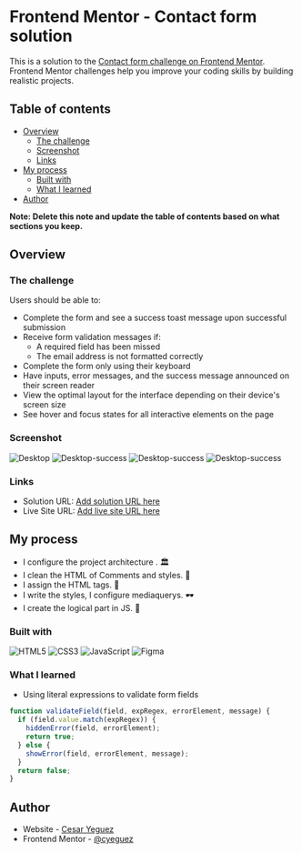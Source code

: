 # Frontend Mentor - Contact form solution

This is a solution to the [Contact form challenge on Frontend Mentor](https://www.frontendmentor.io/challenges/contact-form--G-hYlqKJj). Frontend Mentor challenges help you improve your coding skills by building realistic projects.

## Table of contents

- [Overview](#overview)
  - [The challenge](#the-challenge)
  - [Screenshot](#screenshot)
  - [Links](#links)
- [My process](#my-process)
  - [Built with](#built-with)
  - [What I learned](#what-i-learned)  
- [Author](#author)


**Note: Delete this note and update the table of contents based on what sections you keep.**

## Overview

### The challenge

Users should be able to:

- Complete the form and see a success toast message upon successful submission
- Receive form validation messages if:
  - A required field has been missed
  - The email address is not formatted correctly
- Complete the form only using their keyboard
- Have inputs, error messages, and the success message announced on their screen reader
- View the optimal layout for the interface depending on their device's screen size
- See hover and focus states for all interactive elements on the page

### Screenshot

![Desktop](./assets/screenshot/Desktop.png)
![Desktop-success](./assets/screenshot/Desktop-success.png)
![Desktop-success](./assets/screenshot/Mobile.png)
![Desktop-success](./assets/screenshot/Mobile-success.png)

### Links

- Solution URL: [Add solution URL here](https://github.com/cyeguez/contact-form-main)
- Live Site URL: [Add live site URL here](https://contact-form-challenge2025.netlify.app/)

## My process

- I configure the project architecture . 🏛️
- I clean the HTML of Comments and styles. 🧹
- I assign the HTML tags. 🎯
- I write the styles, I configure mediaquerys. 🕶️
- I create the logical part in JS. 🧠

### Built with

![HTML5](https://img.shields.io/badge/html5-%23E34F26.svg?style=for-the-badge&logo=html5&logoColor=white)
![CSS3](https://img.shields.io/badge/css3-%231572B6.svg?style=for-the-badge&logo=css3&logoColor=white)
![JavaScript](https://img.shields.io/badge/javascript-%23323330.svg?style=for-the-badge&logo=javascript&logoColor=%23F7DF1E)
![Figma](https://img.shields.io/badge/figma-%23F24E1E.svg?style=for-the-badge&logo=figma&logoColor=white)



### What I learned
-  Using literal expressions to validate form fields



```js
function validateField(field, expRegex, errorElement, message) {
  if (field.value.match(expRegex)) {
    hiddenError(field, errorElement);
    return true;
  } else {
    showError(field, errorElement, message);
  }
  return false;
}
```


## Author

- Website - [Cesar Yeguez](https://app.netlify.com/sites/cesaryeguezporfolio/overview)
- Frontend Mentor - [@cyeguez](https://www.frontendmentor.io/profile/cyeguez)

